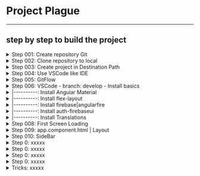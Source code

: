 # Project Plague
- - - -

## step by step to build the project

<details>
<summary>Step 001: Create repository Git </summary>

    [GIT]
    create repository Git. Empty. Nothing more.  	

</details>

<details>
  <summary>Step 002: Clone repository to local</summary>
  
	[SourceTree]
	Add new tab.  Clone
	Source path = https://github.com/HUGO-BENDER/plague.git
	Destination Path = C:\athlas_tempo\Cursos\ANGULAR\Plague
	Clone

</details>

<details>
  <summary>Step 003: Create project in Destination Path</summary>
  
	[cmd  or VSCode]
	Go to yout directory <C:\athlas_tempo\Cursos\ANGULAR>
  ```
    ng new <project> --style=scss --routing --skip-tests --force
	ng new Plague --style=less --routing --skip-tests --force
    {...}
	CREATE Plague/src/environments/environment.prod.ts (51 bytes)
	CREATE Plague/src/environments/environment.ts (658 bytes)
	CREATE Plague/src/app/app-routing.module.ts (245 bytes)
	CREATE Plague/src/app/app.module.ts (393 bytes)
	CREATE Plague/src/app/app.component.html (23115 bytes)
	CREATE Plague/src/app/app.component.ts (211 bytes)
	CREATE Plague/src/app/app.component.less (0 bytes)
	✔ Packages installed successfully.
    Directory is already under version control. Skipping initialization of git.
  ```

</details>

<details>
  <summary>Step 004: Use VSCode like IDE</summary>
  
	[VSCode]
	Open folder
	new terminal
	ng serve -o
	clean proyect -Delete all in app.component.html and put a simple <h 1>  OK.FUNCIONA
    Add this file StepByStep  
    Optional Config and plugin VS Code

</details>

<details>
  <summary>Step 005: GitFlow </summary>
  
	[SourceTree]
	Tag fist commit in main: "0.0.1"
	Create branch develop
	push branch
		
</details>

<details>
	  <summary>Step 006: VSCode - branch: develop - Install basics</summary>
</details>  
<details>
<summary>|----------: Install Angular Material </summary>
	  
		https://material.angular.io/guide/getting-started
    ng add @angular/material
    ? Choose a prebuilt theme name, or "custom" for a custom theme: Purple/Green
    ? Set up global Angular Material typography styles? No   
    ? Include the Angular animations module? Include and enable animations
    ng g m share/modules/shareMaterial
    -- Edit share-material.module.ts
    import { MatToolbarModule } from '@angular/material/toolbar';
    @NgModule({
      exports: [
        MatToolbarModule
      ]
    -- Edit app.module.ts
    import { ShareMaterialModule } from './share/modules/share-material/share-material.module';
    @NgModule({
      imports: [
        ShareMaterialModule

</details>

<details>
	  <summary>|----------: Install flex-layout </summary>
		
    https://github.com/angular/flex-layout#angular-flex-layout
    Read!!--> https://tburleson-layouts-demos.firebaseapp.com/#/docs
		Install flex-layout
    npm i -s @angular/flex-layout @angular/cdk
    -- Edit share-material.module.ts
    import { FlexLayoutModule } from '@angular/flex-layout';
    @NgModule({
      imports: [
        FlexLayoutModule,

</details>
<details>
	  <summary>|----------: Install firebase|angularfire </summary>
		
    [firebase]
    https://console.firebase.google.com/
    follow: Agrega Firebase a tu aplicación web
    1. Registrar app
    2. Agrega el SDK de Firebase
    2.1. npm install firebase
    2.2. We NOT use SDK Javascrit. We use angularFire
    3. npm install -g firebase-tools
    4. Firebase Hosting
    4.1 firebase login
    [angularfire]
    https://github.com/angular/angularfire/blob/HEAD/docs/install-and-setup.md
		1. ng add @angular/fire
    2. export const environment = {  firebaseConfig: { ... } }
    3. restart for view the changes in app.module.ts
    3.1 Check if the install is ok
    |--  All I need id this. you can choose more 
    |--  // --Firebase
    |--  import { AngularFireModule } from '@angular/fire/compat';
    |--  import { AngularFirestoreModule } from '@angular/fire/compat/firestore';  
    |--  AngularFireModule.initializeApp(environment.firebaseConfig),
    |--  AngularFirestoreModule,
			
</details>
<details>
	  <summary>|----------: Install auth-firebaseui </summary>
		
    [ngx-auth-firebaseui]
		read but not use https://ngx-auth-firebaseui.firebaseapp.com/getting-started only go to step 6
    npm install --save  ngx-auth-firebaseui --legacy-peer-deps
    npm install --save @angular-material-extensions/password-strength  --legacy-peer-deps
    copy to assets
    \node_modules\ngx-auth-firebaseui\assets\mdi
    \node_modules\ngx-auth-firebaseui\assets\user
    \node_modules\ngx-auth-firebaseui\assets\*.svgs
    for use guards in routing see https://github.com/AnthonyNahas/ngx-auth-firebaseui
    -- Edit app.module.ts
    import { NgxAuthFirebaseUIModule } from 'ngx-auth-firebaseui';
    @NgModule({
      imports: [
        NgxAuthFirebaseUIModule.forRoot(environment.firebaseConfig),

</details>

<details>
	  <summary>|----------: Install Translations </summary>
		
		[ngx-translate]
    https://github.com/ngx-translate/core
    https://www.codeandweb.com/babeledit/tutorials/how-to-translate-your-angular-app-with-ngx-translate
    npm install @ngx-translate/core @ngx-translate/http-loader      /*--  Important!!!   --legacy-peer-deps -*/

    -- Edit app.module.ts
    import {TranslateLoader, TranslateModule} from '@ngx-translate/core';
    import {TranslateHttpLoader} from '@ngx-translate/http-loader';
    import {HttpClient, HttpClientModule} from '@angular/common/http';
    
    // required for AOT compilation
    export function HttpLoaderFactory(http: HttpClient): TranslateHttpLoader {
        return new TranslateHttpLoader(http);
    }

    imports: [
        // ngx-translate and the loader module
        HttpClientModule,
        TranslateModule.forRoot({
            loader: {
                provide: TranslateLoader,
                useFactory: HttpLoaderFactory,
                deps: [HttpClient]
            }
        })
    ],

    -- Edit app.module.ts
    import { TranslateService } from '@ngx-translate/core';
    currentLang: string = 'en';
    listLanguages = [
      { id: 'en', name: 'English' },
      { id: 'fr', name: 'French' },
      { id: 'ca', name: 'Catalan' },
      { id: 'es', name: 'Spanish' },
      { id: 'gl', name: 'Galician' }
    ];

    constructor(private translate: TranslateService) {
      this.IniTranslation();
    }
    IniTranslation() {
      this.translate.addLangs(this.listLanguages.map((l) => l.id));
      this.translate.setDefaultLang('en');
      const browserLang = this.translate.getBrowserLang();
      this.currentLang = browserLang?.match(/en|fr|ca|es|gl/) ? browserLang : 'en';
      this.translate.use(this.currentLang);
    }

    -- Copy translations files to \src\assets\i18n
    |--\src\assets\i18n\es.json
    |--\src\assets\i18n\ all other .json
			
</details>	

<details>
  <summary>Step 008: First Screen Loading </summary>
  
	[VSCode- index.html]
	Put logo in <app-root></app-root> Then is show the logo when is loading
  ```
    <app-root>
      <div id="wrapper-logo">
        <div class="contenedor-center-logo">
          <img class="shadow10" src="../assets/logo/fondoLogo.svg" />
        </div>
        <div class="contenedor-center-logo anim-wait">
          <img src="../assets/logo/letraLogo.svg" />
        </div>
      </div>
    </app-root>

  -- Edit Styles.less or style.css
  /* <!-- styles to be able to display anim-logo in loading screen --> */
  #wrapper-logo {
    position: relative;
    height: 100%;
  }
  .contenedor-center-logo {
    position: fixed !important;
    left: 50% !important;
    margin-left: -100px;
    top: 50% !important;
    margin-top: -100px;
    width: 200px;
    z-index: 9000 !important;
  }
  .shadow10 {
    -webkit-filter: drop-shadow(10px 10px 7px rgba(0, 0, 0, 0.5));
    filter: drop-shadow(10px 10px 7px rgba(0, 0, 0, 0.5));
  }
  .anim-wait {
    animation: anim-fadeinApp 0.7s ease infinite;
  }
  @keyframes anim-fadeinApp {
    from {
      opacity: 0;
      transform: rotateY(180deg);
    }
    to {
      opacity: 1;
      transform: rotateY(360deg);
    }
  }

  copy to assets
  /assets/logo/fondoLogo.svg
  assets/logo/letraLogo.svg

	```	
  ```

</details>
<details>
  <summary>Step 009: app.component.html | Layout </summary>
  
	[VSCode]
	  -- Edit share-material.module.ts
    import { MatButtonModule } from '@angular/material/button';
    import { MatIconModule } from '@angular/material/icon';
    import { MatSidenavModule } from '@angular/material/sidenav';
    import { MatToolbarModule } from '@angular/material/toolbar';
    @NgModule({
      exports: [
        MatButtonModule,
        MatIconModule,
        MatSidenavModule,
        MatToolbarModule,
      ]
    -- Edit app.component.html
    https://material.angular.io/components/sidenav/examples
    https://material.angular.io/components/toolbar/examples
    ```
    <mat-sidenav-container fullscreen>
      <mat-sidenav #appsidenav mode="over" fxFlexFill>                 <!-- To component app.side-layout-->
        <mat-toolbar color="primary">                                  <!-- To component app.toolbar -->
          <button mat-icon-button (click)="appsidenav.toggle()">
            <mat-icon>menu</mat-icon>
          </button>
          <h1>{{ "App_Title" | translate }}</h1>
        </mat-toolbar>
        <h1>MENU</h1>                                                    <!-- To component app.menu -->
      </mat-sidenav>
      <mat-sidenav-content>
        <div fxLayout="column" fxFlexFill fxLayoutAlign="start center">  <!-- To component app.main-layout-->
          <mat-toolbar color="primary">                                  <!-- To component app.toolbar -->
            <button mat-icon-button (click)="appsidenav.toggle()">
              <mat-icon>menu</mat-icon>
            </button>
            <h1>{{ "App_Title" | translate }}</h1>
          </mat-toolbar>
          <div fxFlex fxLayout="column" fxLayoutAlign="center center">    <!-- To <router-outlet></router-outlet> -->
            <h1>MAIN</h1>
          </div>
        </div>
      </mat-sidenav-content>
    </mat-sidenav-container>
		```
</details>
<details>
  <summary>Step 010: SideBar </summary>
  
	  ng generate service shared/services/sidenav

		
</details>

<details>
  <summary>Step 0: xxxxx </summary>
  
	[xxxx]
	  xxxxxxxxxxxxxxxxxxxxxxx
		xxxxxxxxxxxxxxxxxxxxxxx
		xxxxxxxxxxxxxxxxxxxxxxx
		
</details>

<details>
  <summary>Step 0: xxxxx </summary>
  
	[xxxx]
	  xxxxxxxxxxxxxxxxxxxxxxx
		xxxxxxxxxxxxxxxxxxxxxxx
		xxxxxxxxxxxxxxxxxxxxxxx
		
</details>
<details>
  <summary>Step 0: xxxxx </summary>
  
	[xxxx]
	  xxxxxxxxxxxxxxxxxxxxxxx
		xxxxxxxxxxxxxxxxxxxxxxx
		xxxxxxxxxxxxxxxxxxxxxxx
		
</details>
<details>
  <summary>Step 0: xxxxx </summary>
  
	[xxxx]
	  xxxxxxxxxxxxxxxxxxxxxxx
		xxxxxxxxxxxxxxxxxxxxxxx
		xxxxxxxxxxxxxxxxxxxxxxx
		
</details>
<details>
  <summary> Tricks: xxxxx </summary>
  
  [npm ERR! peer]:
  1. use --legacy-peer-deps
  2. ng update

	[tab Terminal whith ng serve]
  1. control+C  and  ng serve

	[tab Problem  ¿? ilogic ]
  1. close VSCode and open
		
</details>
